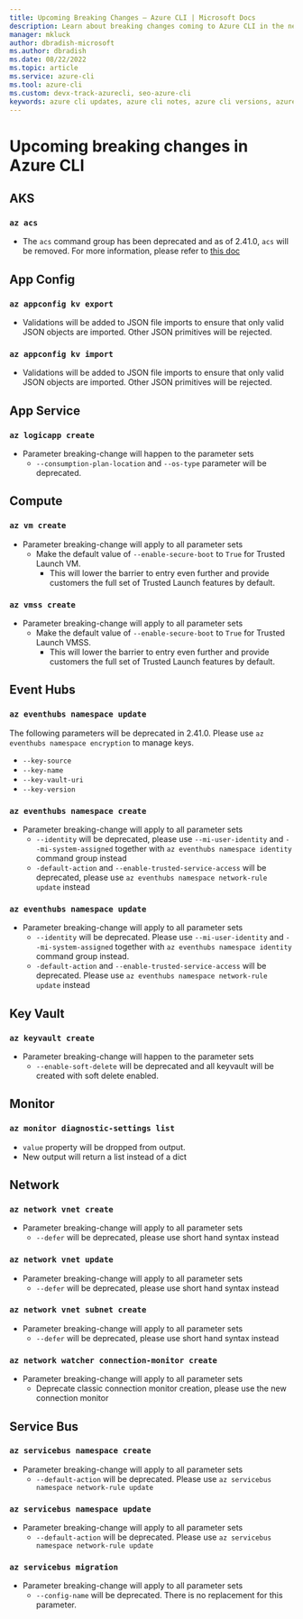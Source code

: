 ```yaml
---
title: Upcoming Breaking Changes – Azure CLI | Microsoft Docs
description: Learn about breaking changes coming to Azure CLI in the next breaking change release
manager: mkluck
author: dbradish-microsoft
ms.author: dbradish
ms.date: 08/22/2022
ms.topic: article
ms.service: azure-cli
ms.tool: azure-cli
ms.custom: devx-track-azurecli, seo-azure-cli
keywords: azure cli updates, azure cli notes, azure cli versions, azure cli breaking changes
---
```


# Upcoming breaking changes in Azure CLI

## AKS

### `az acs`

- The `acs` command group has been deprecated and as of 2.41.0, `acs` will be removed. For more information, please refer to [this doc](https://azure.microsoft.com/updates/azure-container-service-will-retire-on-january-31-2020/)
  
## App Config

### `az appconfig kv export`

- Validations will be added to JSON file imports to ensure that only valid JSON objects are imported. Other JSON primitives will be rejected. 

### `az appconfig kv import`

- Validations will be added to JSON file imports to ensure that only valid JSON objects are imported. Other JSON primitives will be rejected. 

## App Service

### `az logicapp create`

- Parameter breaking-change will happen to the parameter sets
  - `--consumption-plan-location` and `--os-type` parameter will be deprecated. 

## Compute

### `az vm create`

- Parameter breaking-change will apply to all parameter sets
  - Make the default value of  `--enable-secure-boot` to `True` for Trusted Launch VM. 
    - This will lower the barrier to entry even further and provide customers the full set of Trusted Launch features by default.

### `az vmss create`

- Parameter breaking-change will apply to all parameter sets
  - Make the default value of  `--enable-secure-boot` to `True` for Trusted Launch VMSS.
    - This will lower the barrier to entry even further and provide customers the full set of Trusted Launch features by default.

## Event Hubs

### `az eventhubs namespace update`

The following parameters will be deprecated in 2.41.0. Please use `az eventhubs namespace encryption` to manage keys.

-  `--key-source`
-  `--key-name`
-  `--key-vault-uri`
-  `--key-version`

### `az eventhubs namespace create`

- Parameter breaking-change will apply to all parameter sets
  - `--identity` will be deprecated, please use `--mi-user-identity` and `--mi-system-assigned` together with `az eventhubs namespace identity` command group instead
  - `-default-action` and `--enable-trusted-service-access` will be deprecated, please use `az eventhubs namespace network-rule update` instead

### `az eventhubs namespace update`

- Parameter breaking-change will apply to all parameter sets
  - `--identity` will be deprecated. Please use `--mi-user-identity` and `--mi-system-assigned` together with `az eventhubs namespace identity` command group instead.
  - `-default-action` and `--enable-trusted-service-access` will be deprecated. Please use `az eventhubs namespace network-rule update` instead

## Key Vault

### `az keyvault create`

- Parameter breaking-change will happen to the parameter sets
  - `--enable-soft-delete` will be deprecated and all keyvault will be created with soft delete enabled.

## Monitor

### `az monitor diagnostic-settings list`

- `value` property will be dropped from output.
-  New output will return a list instead of a dict

## Network

### `az network vnet create`

- Parameter breaking-change will apply to all parameter sets
  - `--defer` will be deprecated, please use short hand syntax instead

### `az network vnet update`

- Parameter breaking-change will apply to all parameter sets
  - `--defer` will be deprecated, please use short hand syntax instead

### `az network vnet subnet create`

- Parameter breaking-change will apply to all parameter sets
  - `--defer` will be deprecated, please use short hand syntax instead

### `az network watcher connection-monitor create`

- Parameter breaking-change will apply to all parameter sets
   - Deprecate classic connection monitor creation, please use the new connection monitor

## Service Bus

### `az servicebus namespace create`

- Parameter breaking-change will apply to all parameter sets
  - `--default-action` will be deprecated. Please use `az servicebus namespace network-rule update`

### `az servicebus namespace update`

- Parameter breaking-change will apply to all parameter sets
  - `--default-action` will be deprecated. Please use `az servicebus namespace network-rule update`

### `az servicebus migration`

- Parameter breaking-change will apply to all parameter sets
  - `--config-name` will be deprecated. There is no replacement for this parameter.
